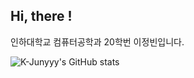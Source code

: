 ## Hi, there !

인하대학교 컴퓨터공학과 20학번 이정빈입니다. 

![K-Junyyy's GitHub stats](https://github-readme-stats.vercel.app/api?username=Leejeongbin01&show_icons=true&theme=tokyonight)
